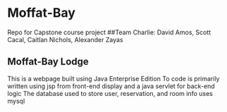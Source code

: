# Moffat-Bay
Repo for Capstone course project
##Team Charlie: David Amos, Scott Cacal, Caitlan Nichols, Alexander Zayas
## Moffat-Bay Lodge
This is a webpage built using Java Enterprise Edition
To code is primarily written using jsp from front-end display and a java servlet for back-end logic
The database used to store user, reservation, and room info uses mysql
